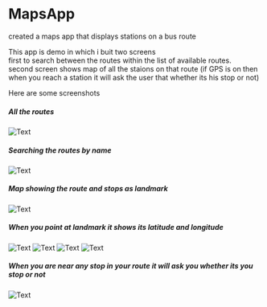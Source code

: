 # MapsApp
created a maps app that displays stations on a bus route


This app is demo in which i buit two screens   
first to search between the routes within the list of available routes.  
second screen shows map of all the staions on that route (if GPS is on then when you reach a station it will ask the user that whether its his stop or not)



Here are some screenshots  
##### All the routes
![Text](https://i.ibb.co/N9BBkfB/Screenshot-20191117-210619.png)
##### Searching the routes by name
![Text](https://i.ibb.co/xjyFwYT/Screenshot-20191117-2106271.png)
##### Map showing the route and stops as landmark
![Text](https://i.ibb.co/5R4YcWf/Screenshot-20191117-210642.png)
##### When you point at landmark it shows its latitude and longitude
![Text](https://i.ibb.co/HLST7y7/Screenshot-20191117-210657.png)
![Text](https://i.ibb.co/QnrFZkC/Screenshot-20191117-210714.png)
![Text](https://i.ibb.co/d2sXBv0/Screenshot-20191117-210747.png)
![Text](https://i.ibb.co/DzzWMk9/Screenshot-20191117-210751.png)
##### When you are near any stop in your route it will ask you whether its you stop or not
![Text](https://i.ibb.co/YtMx7F1/Screenshot-20191117-211452.png)
